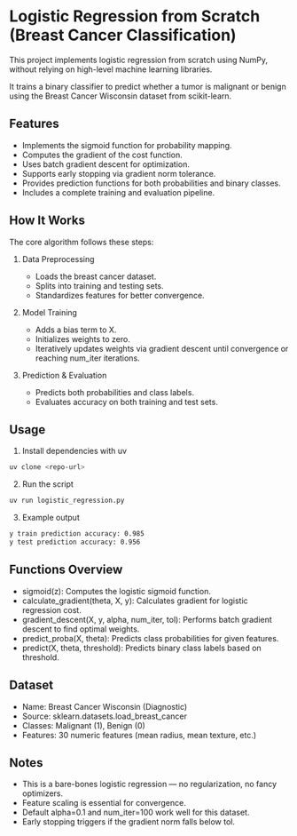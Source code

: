 # Logistic Regression from Scratch (Breast Cancer Classification)

This project implements logistic regression from scratch using NumPy, without relying on high-level machine learning libraries.

It trains a binary classifier to predict whether a tumor is malignant or benign using the Breast Cancer Wisconsin dataset from scikit-learn.

## Features

- Implements the sigmoid function for probability mapping.
- Computes the gradient of the cost function.
- Uses batch gradient descent for optimization.
- Supports early stopping via gradient norm tolerance.
- Provides prediction functions for both probabilities and binary classes.
- Includes a complete training and evaluation pipeline.

## How It Works

The core algorithm follows these steps:

1.  Data Preprocessing

    - Loads the breast cancer dataset.
    - Splits into training and testing sets.
    - Standardizes features for better convergence.

2.  Model Training

    - Adds a bias term to X.
    - Initializes weights to zero.
    - Iteratively updates weights via gradient descent until convergence or reaching num_iter iterations.

3.  Prediction & Evaluation

    - Predicts both probabilities and class labels.
    - Evaluates accuracy on both training and test sets.

## Usage

1. Install dependencies with uv

```bash
uv clone <repo-url>
```

2. Run the script

```bash
uv run logistic_regression.py
```

3. Example output

```bash
y train prediction accuracy: 0.985
y test prediction accuracy: 0.956
```

## Functions Overview

- sigmoid(z): Computes the logistic sigmoid function.
- calculate_gradient(theta, X, y): Calculates gradient for logistic regression cost.
- gradient_descent(X, y, alpha, num_iter, tol): Performs batch gradient descent to find optimal weights.
- predict_proba(X, theta): Predicts class probabilities for given features.
- predict(X, theta, threshold): Predicts binary class labels based on threshold.

## Dataset

- Name: Breast Cancer Wisconsin (Diagnostic)
- Source: sklearn.datasets.load_breast_cancer
- Classes: Malignant (1), Benign (0)
- Features: 30 numeric features (mean radius, mean texture, etc.)

## Notes

- This is a bare-bones logistic regression — no regularization, no fancy optimizers.
- Feature scaling is essential for convergence.
- Default alpha=0.1 and num_iter=100 work well for this dataset.
- Early stopping triggers if the gradient norm falls below tol.
